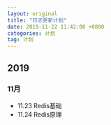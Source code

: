 ```yaml
---
layout: original
title: "日志更新计划"
date: 2019-11-22 11:42:00 +0800 
categories: 计划
tag: 计划
---
```




## 2019

### 11月

- 11.23 Redis基础
- 11.24 Redis原理

